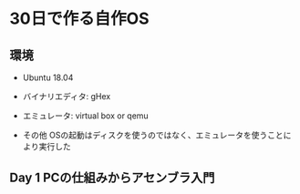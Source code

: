 # 30日で作る自作OS
## 環境
- Ubuntu 18.04
- バイナリエディタ: gHex 
- エミュレータ:  virtual box or qemu

- その他
OSの起動はディスクを使うのではなく、エミュレータを使うことにより実行した


## Day 1 PCの仕組みからアセンブラ入門

